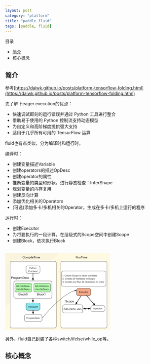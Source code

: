 ```yaml
---
layout: post
category: "platform"
title: "paddle fluid"
tags: [paddle, fluid]
---
```


目录

<!-- TOC -->

- [简介](#%E7%AE%80%E4%BB%8B)
- [核心概念](#%E6%A0%B8%E5%BF%83%E6%A6%82%E5%BF%B5)

<!-- /TOC -->


## 简介

参考[https://daiwk.github.io/posts/platform-tensorflow-folding.html](https://daiwk.github.io/posts/platform-tensorflow-folding.html)

先了解下eager execution的优点：

+ 快速调试即刻的运行错误并通过 Python 工具进行整合
+ 借助易于使用的 Python 控制流支持动态模型
+ 为自定义和高阶梯度提供强大支持
+ 适用于几乎所有可用的 TensorFlow 运算

fluid也有点类似，分为编译时和运行时。

编译时：

+ 创建变量描述Variable
+ 创建operators的描述OpDesc
+ 创建operator的属性
+ 推断变量的类型和形状，进行静态检查：InferShape
+ 规划变量的内存复用
+ 创建反向计算
+ 添加优化相关的Operators
+ (可选)添加多卡/多机相关的Operator，生成在多卡/多机上运行的程序


运行时：
+ 创建Executor
+ 为将要执行的一段计算，在层级式的Scope空间中创建Scope
+ 创建Block，依次执行Block

<html>
<br/>

<img src='../assets/fluid-compile-run.png' style='max-height: 250px'/>
<br/>

</html>

另外，fluid自己封装了各种switch/ifelse/while_op等。

## 核心概念



